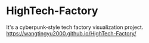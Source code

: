 # HighTech-Factory
It's a cyberpunk-style tech factory visualization project.
https://wangtingyu2000.github.io/HighTech-Factory/
